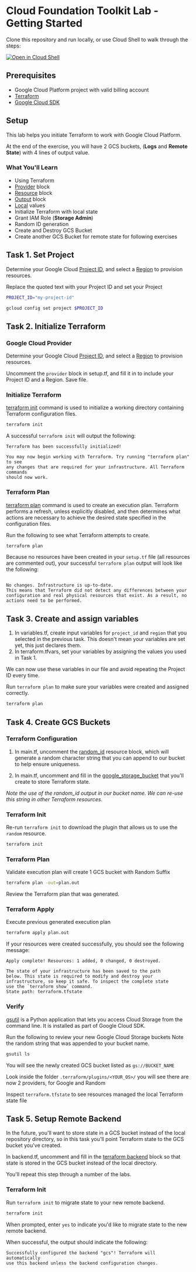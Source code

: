 # Cloud Foundation Toolkit Lab - Getting Started
Clone this repository and run locally, or use Cloud Shell to walk through the steps:

[![Open in Cloud Shell](https://gstatic.com/cloudssh/images/open-btn.svg)](https://ssh.cloud.google.com/cloudshell/editor?cloudshell_git_repo=https%3A%2F%2Fgithub.com%2Fterraform-google-modules%2Fcloud-foundation-training&cloudshell_git_branch=new-templates&cloudshell_open_in_editor=setup.tf&cloudshell_working_dir=terraform&cloudshell_tutorial=..%2Ftutorials%2F01-setup-backend.md)

## Prerequisites
* Google Cloud Platform project with valid billing account
* [Terraform](https://learn.hashicorp.com/terraform/getting-started/install.html)
* [Google Cloud SDK](https://cloud.google.com/sdk/install)

## Setup
This lab helps you initiate Terraform to work with Google Cloud Platform.

At the end of the exercise, you will have 2 GCS buckets, (**Logs** and **Remote State**) with 4 lines of output value.

### What You'll Learn
* Using Terraform
* [Provider](https://www.terraform.io/docs/configuration/providers.html) block
* [Resource](https://www.terraform.io/docs/configuration/resources.html) block
* [Output](https://www.terraform.io/docs/configuration/outputs.html) block
* [Local](https://www.terraform.io/docs/configuration/locals.html) values
* Initialize Terraform with local state
* Grant IAM Role (**Storage Admin**)
* Random ID generation
* Create and Destroy GCS Bucket
* Create another GCS Bucket for remote state for following exercises

## Task 1. Set Project
Determine your Google Cloud [Project ID](https://cloud.google.com/sdk/gcloud/reference/projects/list), and select a [Region](https://cloud.google.com/compute/docs/regions-zones/#available) to provision resources.

Replace the quoted text with your Project ID and set your Project
```bash
PROJECT_ID="my-project-id"
```
```bash
gcloud config set project $PROJECT_ID
```

## Task 2. Initialize Terraform

### Google Cloud Provider
Determine your Google Cloud [Project ID](https://cloud.google.com/sdk/gcloud/reference/projects/list), and select a [Region](https://cloud.google.com/compute/docs/regions-zones/#available) to provision resources.

Uncomment the `provider` block in <walkthrough-editor-open-file filePath="setup.tf">setup.tf</walkthrough-editor-open-file>, and fill it in to include your Project ID and a Region. Save file.

### Initialize Terraform
[terraform init](https://www.terraform.io/docs/commands/init.html) command is used to initialize a working directory containing Terraform configuration files.

```bash
terraform init
```

A successful `terraform init` will output the following:
```
Terraform has been successfully initialized!

You may now begin working with Terraform. Try running "terraform plan" to see
any changes that are required for your infrastructure. All Terraform commands
should now work.
```

###  Terraform Plan
[terraform plan](https://www.terraform.io/docs/commands/plan.html) command is used to create an execution plan. Terraform performs a refresh, unless explicitly disabled, and then determines what actions are necessary to achieve the desired state specified in the configuration files.

Run the following to see what Terraform attempts to create.
```bash
terraform plan
```

Because no resources have been created in your `setup.tf` file (all resources are commented out), your successful `terraform plan` output will look like the following:
```

No changes. Infrastructure is up-to-date.
This means that Terraform did not detect any differences between your
configuration and real physical resources that exist. As a result, no
actions need to be performed.
```

## Task 3. Create and assign variables
1. In <walkthrough-editor-open-file filePath="variables.tf">variables.tf</walkthrough-editor-open-file>, create input variables for `project_id` and `region` that you selected in the previous task. This doesn't mean your variables are set yet, this just declares them.
2. In <walkthrough-editor-open-file filePath="terraform.tfvars">terraform.tfvars</walkthrough-editor-open-file>, set your variables by assigning the values you used in Task 1.

We can now use these variables in our file and avoid repeating the Project ID every time.

Run `terraform plan` to make sure your variables were created and assigned correctly.
```bash
terraform plan
```

## Task 4. Create GCS Buckets

### Terraform Configuration
1. In <walkthrough-editor-open-file filePath="main
.tf">main.tf</walkthrough-editor-open-file>, uncomment the [random_id](https://www.terraform.io/docs/providers/random/r/id.html) resource block, which will generate a random character string that you can append to our bucket to help ensure uniqueness.

2. In <walkthrough-editor-open-file filePath="main
.tf">main.tf</walkthrough-editor-open-file>, uncomment and fill in the [google_storage_bucket](https://www.terraform.io/docs/providers/google/r/storage_bucket.html) that you'll create to store Terraform state.

*Note the use of the random_id output in our bucket name. We can re-use this string in other Terraform resources*.

### Terraform Init
Re-run `terraform init` to download the plugin that allows us to use the `random` resource.

```bash
terraform init
```

### Terraform Plan
Validate execution plan will create 1 GCS bucket with Random Suffix

```bash
terraform plan -out=plan.out
```

Review the Terraform plan that was generated.

### Terraform Apply
Execute previous generated execution plan

```bash
terraform apply plan.out
```

If your resources were created successfully, you should see the following message:
```
Apply complete! Resources: 1 added, 0 changed, 0 destroyed.

The state of your infrastructure has been saved to the path
below. This state is required to modify and destroy your
infrastructure, so keep it safe. To inspect the complete state
use the `terraform show` command.
State path: terraform.tfstate
```

### Verify
[gsutil](https://cloud.google.com/storage/docs/gsutil) is a Python application that lets you access Cloud Storage from the command line. It is installed as part of Google Cloud SDK.

Run the following to review your new Google Cloud Storage buckets Note the random string that was appended to your bucket name.

```bash
gsutil ls
```

You will see the newly created GCS bucket listed as `gs://BUCKET_NAME`

Look inside the folder `.terraform/plugins/<YOUR_OS>/` you will see there are now 2 providers, for Google and Random

Inspect `terraform.tfstate` to see resources managed the local Terraform state file

## Task 5. Setup Remote Backend
In the future, you'll want to store state in a GCS bucket instead of the local repository directory, so in this task you'll point Terraform state to the GCS bucket you've created.

In <walkthrough-editor-open-file filePath="backend
.tf">backend.tf</walkthrough-editor-open-file>, uncomment and fill in the [terraform backend](https://www.terraform.io/docs/backends/types/gcs.html) block so that state is stored in the GCS bucket instead of the local directory.

You'll repeat this step through a number of the labs.

### Terraform Init
Run `terraform init` to migrate state to your new remote backend.

```bash
terraform init
```

When prompted, enter `yes` to indicate you'd like to migrate state to the new remote backend.

When successful, the output should indicate the following:
```
Successfully configured the backend "gcs"! Terraform will automatically
use this backend unless the backend configuration changes.
```

